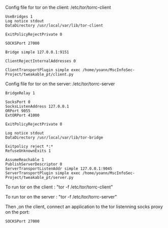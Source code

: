 Config file for tor on the client: /etc/tor/torrc-client

	UseBridges 1
	Log notice stdout
	DataDirectory /usr/local/var/lib/tor-client

	ExitPolicyRejectPrivate 0

	SOCKSPort 27000

	Bridge simple 127.0.0.1:9151

	ClientRejectInternalAddresses 0

	ClientTransportPlugin simple exec /home/yoann/MscInfoSec-Project/tweakable_pt/client.py

Config file for tor on the server: /etc/tor/torrc-server

	BridgeRelay 1

	SocksPort 0
	SocksListenAddress 127.0.0.1 
	ORPort 9055
	ExtORPort 41000

	ExitPolicyRejectPrivate 0

	Log notice stdout
	DataDirectory /usr/local/var/lib/tor-bridge

	Exitpolicy reject *:*
	RefuseUnknownExits 1

	AssumeReachable 1
	PublishServerDescriptor 0
	ServerTransportListenAddr simple 127.0.0.1:9045
	ServerTransportPlugin simple exec /home/yoann/MscInfoSec-Project/tweakable_pt/server.py


To run tor on the client : "tor -f /etc/tor/torrc-client"

To run tor on the server : "tor -f /etc/tor/torrc-server"

Then ,on the client, connect an application to the tor listenning socks proxy on the port: 

	SOCKSPort 27000
